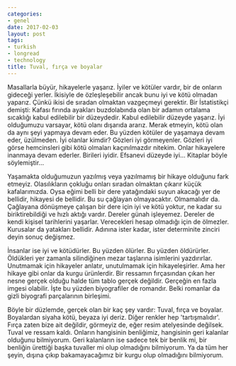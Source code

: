 ```yaml
---
categories:
- genel
date: 2017-02-03
layout: post
tags:
- turkish
- longread
- technology
title: Tuval, fırça ve boyalar
---
```


Masallarla büyür, hikayelerle yaşarız. İyiler ve kötüler vardır, bir de onların gideceği yerler. İkisiyle de özleşleşebilir ancak bunu iyi ve kötü olmadan yaparız. Çünkü ikisi de sıradan olmaktan vazgeçmeyi gerektir. Bir İstatistikçi demişti: Kafası fırında ayakları buzdolabında olan bir adamın ortalama sıcaklığı kabul edilebilir bir düzeydedir. Kabul edilebilir düzeyde yaşarız. İyi olduğumuzu varsayar, kötü olanı dışarıda ararız. Merak etmeyin, kötü olan da aynı şeyi yapmaya devam eder. Bu yüzden kötüler de yaşamaya devam eder, üzülmeden. İyi olanlar kimdir? Gözleri iyi görmeyenler. Gözleri iyi görse hemcinsleri gibi kötü olmaları kaçınılmazdır nitekim. Onlar hikayelere inanmaya devam ederler. Birileri iyidir. Efsanevi düzeyde iyi... Kitaplar böyle söylemiştir…

Yaşamakta olduğumuzun yazılmış veya yazılmamış bir hikaye olduğunu fark etmeyiz. Olasılıkların çokluğu onları sıradan olmaktan çıkarır küçük kafalarımızda. Oysa eğimi belli bir dere yatağındaki suyun akacağı yer de bellidir, hikayesi de bellidir. Bu su çağlayan olmayacaktır. Olmamalıdır da. Çağlayana dönüşmeye çalışan bir dere için iyi ve kötü yoktur, ne kadar su biriktirebildiği ve hızlı aktığı vardır. Dereler günah işleyemez. Dereler de kendi kişisel tarihlerini yaşarlar. Verecekleri hesap olmadığı için de ölmezler. Kurusalar da yatakları bellidir. Adınına ister kadar, ister determinite zinciri deyin sonuç değişmez.

İnsanlar ise iyi ve kötüdürler. Bu yüzden ölürler. Bu yüzden öldürürler. Öldükleri yer zamanla silindiğinen mezar taşlarına isimlerini yazdırırlar. Unutmamak için hikayeler anlatır, unutulmamak için hikayeleşirler. Ama her hikaye gibi onlar da kurgu ürünlerdir. Bir ressamın fırçasından çıkan her nesne gerçek olduğu halde tüm tablo gerçek değildir. Gerçeğin en fazla imgesi olabilir. İşte bu yüzden biyografiler de romandır. Belki romanlar da gizli biyografi parçalarının birleşimi.

Böyle bir düzlemde, gerçek olan bir kaç şey vardır: Tuval, fırça ve boyalar. Boyalardan siyaha kötü, beyaza iyi deriz. Diğer renkler hep 'tartışmalıdır'. Fırça zaten bize ait değildir, görmeyiz de, eğer resim atelyesinde değilsek. Tuval ve ressam kaldı. Onların hangisinin benliğimiz, hangisinin geri kalanlar olduğunu bilmiyorum. Geri kalanların ise sadece tek bir benlik mi, bir benliğin ürettiği başka tuvaller mi olup olmadığını bilmiyorum. Ya da tüm her şeyin, dışına çıkıp bakamayacağımız bir kurgu olup olmadığını bilmiyorum.
